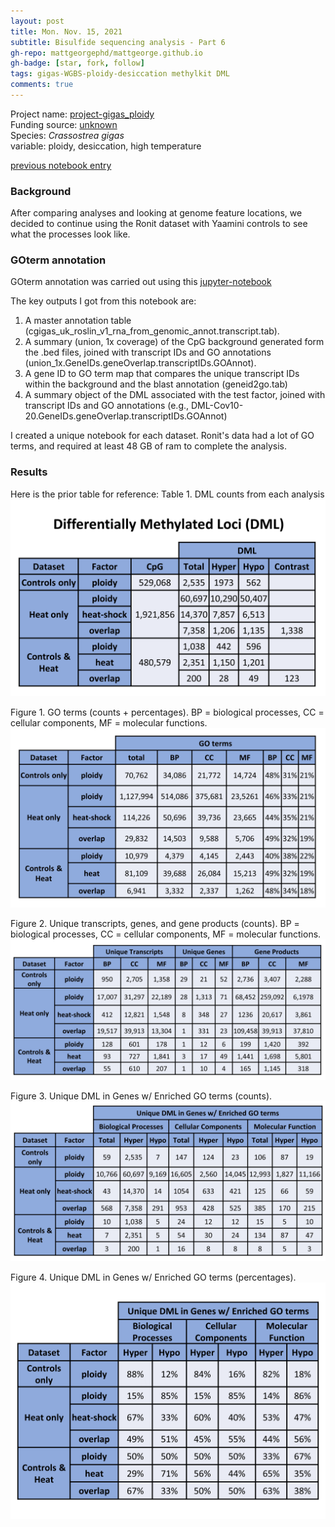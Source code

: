 ```yaml
---
layout: post
title: Mon. Nov. 15, 2021
subtitle: Bisulfide sequencing analysis - Part 6
gh-repo: mattgeorgephd/mattgeorge.github.io
gh-badge: [star, fork, follow]
tags: gigas-WGBS-ploidy-desiccation methylkit DML
comments: true
---
```


Project name: [project-gigas_ploidy](https://github.com/mattgeorgephd/project-gigas_ploidy) <br />
Funding source: [unknown]() <br />
Species: *Crassostrea gigas* <br />
variable: ploidy, desiccation, high temperature <br />

[previous notebook entry](https://mattgeorgephd.github.io/gigas-WGBS-ploidy-desiccation-analysis-Part-5/)

### Background
After comparing analyses and looking at genome feature locations, we decided to continue using the Ronit dataset with Yaamini controls to see what the processes look like.

### GOterm annotation
GOterm annotation was carried out using this [jupyter-notebook]()

The key outputs I got from this notebook are:
1. A master annotation table (cgigas_uk_roslin_v1_rna_from_genomic_annot.transcript.tab).
2. A summary (union, 1x coverage) of the CpG background generated form the .bed files, joined with transcript IDs and GO annotations (union_1x.GeneIDs.geneOverlap.transcriptIDs.GOAnnot).
3. A gene ID to GO term map that compares the unique transcript IDs within the background and the blast annotation (geneid2go.tab)
4. A summary object of the DML associated with the test factor, joined with transcript IDs and GO annotations (e.g., DML-Cov10-20.GeneIDs.geneOverlap.transcriptIDs.GOAnnot)  

I created a unique notebook for each dataset. Ronit's data had a lot of GO terms, and required at least 48 GB of ram to complete the analysis.

### Results

Here is the prior table for reference:
Table 1. DML counts from each analysis
![](/post_images/100421/DML_count_table.png)

Figure 1. GO terms (counts + percentages). BP = biological processes, CC = cellular components, MF = molecular functions.
![](/post_images/20211115/GOterms_table.jpg)

Figure 2. Unique transcripts, genes, and gene products (counts). BP = biological processes, CC = cellular components, MF = molecular functions.
![](/post_images/20211115/Genes_table.jpg)

Figure 3. Unique DML in Genes w/ Enriched GO terms (counts).
![](/post_images/20211115/Unique_DML_in_Genes_table.jpg)

Figure 4. Unique DML in Genes w/ Enriched GO terms (percentages).
![](/post_images/20211115/Unique_DML_in_Genes_percentages_table.png)

